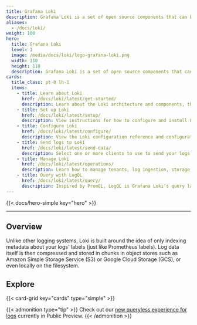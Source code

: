 ```yaml
---
title: Grafana Loki
description: Grafana Loki is a set of open source components that can be composed into a fully featured logging stack.
aliases:
  - /docs/loki/
weight: 100
hero:
  title: Grafana Loki
  level: 1
  image: /media/docs/loki/logo-grafana-loki.png
  width: 110
  height: 110
  description: Grafana Loki is a set of open source components that can be composed into a fully featured logging stack. A small index and highly compressed chunks simplifies the operation and significantly lowers the cost of Loki.
cards:
  title_class: pt-0 lh-1
  items:
    - title: Learn about Loki
      href: /docs/loki/latest/get-started/
      description: Learn about the Loki architecture and components, the various deployment modes, and best practices for labels.
    - title: Set up Loki
      href: /docs/loki/latest/setup/
      description: View instructions for how to configure and install Loki, migrate from previous deployments, and upgrade your Loki environment.
    - title: Configure Loki
      href: /docs/loki/latest/configure/
      description: View the Loki configuration reference and configuration examples.
    - title: Send logs to Loki
      href: /docs/loki/latest/send-data/
      description: Select one or more clients to use to send your logs to Loki.
    - title: Manage Loki
      href: /docs/loki/latest/operations/
      description: Learn how to manage tenants, log ingestion, storage, queries, and more.
    - title: Query with LogQL
      href: /docs/loki/latest/query/
      description: Inspired by PromQL, LogQL is Grafana Loki’s query language. LogQL uses labels and operators for filtering.
---
```


{{< docs/hero-simple key="hero" >}}

---

## Overview

Unlike other logging systems, Loki is built around the idea of only indexing metadata about your logs' labels (just like Prometheus labels).
Log data itself is then compressed and stored in chunks in object stores such as Amazon Simple Storage Service (S3) or Google Cloud Storage (GCS), or even locally on the filesystem.

## Explore

{{< card-grid key="cards" type="simple" >}}

{{< admonition type="tip" >}}
Check out our [new queryless experience for logs](https://grafana.com/docs/grafana-cloud/visualizations/simplified-exploration/logs/) currently in Public Preview.
{{< /admonition >}}
